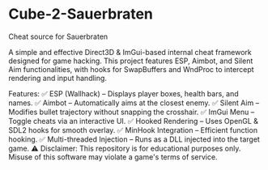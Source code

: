 # Cube-2-Sauerbraten
Cheat source for Sauerbraten

A simple and effective Direct3D & ImGui-based internal cheat framework designed for game hacking. This project features ESP, Aimbot, and Silent Aim functionalities, with hooks for SwapBuffers and WndProc to intercept rendering and input handling.

Features:
✅ ESP (Wallhack) – Displays player boxes, health bars, and names.
✅ Aimbot – Automatically aims at the closest enemy.
✅ Silent Aim – Modifies bullet trajectory without snapping the crosshair.
✅ ImGui Menu – Toggle cheats via an interactive UI.
✅ Hooked Rendering – Uses OpenGL & SDL2 hooks for smooth overlay.
✅ MinHook Integration – Efficient function hooking.
✅ Multi-threaded Injection – Runs as a DLL injected into the target game.
⚠️ Disclaimer: This repository is for educational purposes only. Misuse of this software may violate a game's terms of service.
